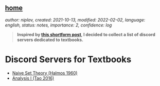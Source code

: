 [home](./index.md)
------------------

*author: niplav, created: 2021-10-13, modified: 2022-02-02, language: english, status: notes, importance: 2, confidence: log*

> __Inspired by [this shortform
post](https://www.lesswrong.com/posts/DJk86FE29ad4vr5e9/riceissa-s-shortform?commentId=W49udPvKRZB4B3snR),
I decided to collect a list of discord servers dedicated to textbooks.__

Discord Servers for Textbooks
==============================

* [Naive Set Theory (Halmos 1960)](https://discord.gg/sApjeGjdvx)
* [Analysis I (Tao 2016)](https://discord.gg/Jy4HZtP9pt)
